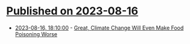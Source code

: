 # [Published on 2023-08-16](index.md)

* [2023-08-16, 18:10:00](https://soylentnews.org/article.pl?sid=23/08/15/026200&from=rss) - [Great, Climate Change Will Even Make Food Poisoning Worse](https://soylentnews.org/article.pl?sid=23/08/15/026200&from=rss)
